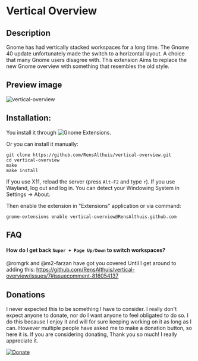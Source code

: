 # Vertical Overview

## Description
Gnome has had vertically stacked workspaces for a long time. The Gnome 40 update unfortunately made the switch to a horizontal layout. A choice that many Gnome users disagree with. This extension Aims to replace the new Gnome overview with something that resembles the old style. 

## Preview image
![vertical-overview](https://user-images.githubusercontent.com/12956267/116825963-f0977f00-ab91-11eb-953a-ea891389ddf9.gif)

## Installation:
You install it through ![Gnome Extensions](https://extensions.gnome.org/extension/4144/vertical-overview/).

Or you can install it manually:
```
git clone https://github.com/RensAlthuis/vertical-overview.git
cd vertical-overview
make
make install
```

If you use X11, reload the server (press `Alt-F2` and type `r`).
If you use Wayland, log out and log in.
You can detect your Windowing System in Settings → About.

Then enable the extension in "Extensions" application or via command:

```
gnome-extensions enable vertical-overview@RensAlthuis.github.com
```

## FAQ
#### **How do I get back `Super + Page Up/Down` to switch workspaces?**

@romgrk and @m2-farzan have got you covered Until I get around to adding this:
https://github.com/RensAlthuis/vertical-overview/issues/7#issuecomment-816054137



## Donations
I never expected this to be something I have to consider. I really don't expect anyone to donate, nor do I want anyone to feel obligated to do so. I do this because I enjoy it and will for sure keeping working on it as long as I can. However multiple people have asked me to make a donation button, so here it is. If you are considering donating, Thank you so much! I really appreciate it.

[![Donate](https://www.paypalobjects.com/en_US/i/btn/btn_donate_LG.gif)](https://www.paypal.com/donate?hosted_button_id=8JSADCLQR58KJ)
